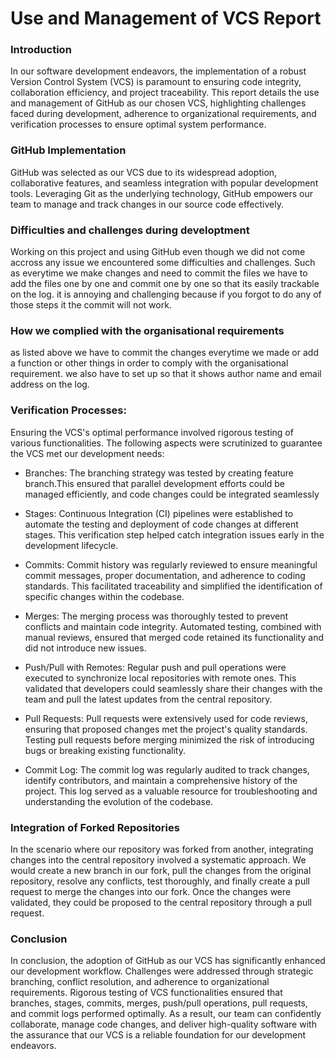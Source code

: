 # Use and Management of VCS Report

### Introduction
In our software development endeavors, the implementation of a robust Version Control System (VCS) is paramount to ensuring code integrity, collaboration efficiency, and project traceability. This report details the use and management of GitHub as our chosen VCS, highlighting challenges faced during development, adherence to organizational requirements, and verification processes to ensure optimal system performance.

### GitHub Implementation
GitHub was selected as our VCS due to its widespread adoption, collaborative features, and seamless integration with popular development tools. Leveraging Git as the underlying technology, GitHub empowers our team to manage and track changes in our source code effectively.

### Difficulties and challenges during developtment

Working on this project and using GitHub even though we did not come accross any issue we encountered some difficulties and challenges. Such as everytime we make changes and need to commit the files we have to add the files one by one and commit one by one so that its easily trackable on the log. it is annoying and challenging because if you forgot to do any of those steps it the commit will not work.

### How we complied with the organisational requirements

as listed above we have to commit the changes everytime we made or add a function or other things in order to comply with the organisational requirement. we also have to set up so that it shows author name and email address on the log.

### Verification Processes:
Ensuring the VCS's optimal performance involved rigorous testing of various functionalities. The following aspects were scrutinized to guarantee the VCS met our development needs:

- Branches: The branching strategy was tested by creating feature branch.This ensured that parallel development efforts could be managed efficiently, and code changes could be integrated seamlessly

- Stages: Continuous Integration (CI) pipelines were established to automate the testing and deployment of code changes at different stages. This verification step helped catch integration issues early in the development lifecycle.

- Commits: Commit history was regularly reviewed to ensure meaningful commit messages, proper documentation, and adherence to coding standards. This facilitated traceability and simplified the identification of specific changes within the codebase.

- Merges: The merging process was thoroughly tested to prevent conflicts and maintain code integrity. Automated testing, combined with manual reviews, ensured that merged code retained its functionality and did not introduce new issues.

- Push/Pull with Remotes: Regular push and pull operations were executed to synchronize local repositories with remote ones. This validated that developers could seamlessly share their changes with the team and pull the latest updates from the central repository.

- Pull Requests: Pull requests were extensively used for code reviews, ensuring that proposed changes met the project's quality standards. Testing pull requests before merging minimized the risk of introducing bugs or breaking existing functionality.

- Commit Log: The commit log was regularly audited to track changes, identify contributors, and maintain a comprehensive history of the project. This log served as a valuable resource for troubleshooting and understanding the evolution of the codebase.

### Integration of Forked Repositories
In the scenario where our repository was forked from another, integrating changes into the central repository involved a systematic approach. We would create a new branch in our fork, pull the changes from the original repository, resolve any conflicts, test thoroughly, and finally create a pull request to merge the changes into our fork. Once the changes were validated, they could be proposed to the central repository through a pull request.

### Conclusion
In conclusion, the adoption of GitHub as our VCS has significantly enhanced our development workflow. Challenges were addressed through strategic branching, conflict resolution, and adherence to organizational requirements. Rigorous testing of VCS functionalities ensured that branches, stages, commits, merges, push/pull operations, pull requests, and commit logs performed optimally. As a result, our team can confidently collaborate, manage code changes, and deliver high-quality software with the assurance that our VCS is a reliable foundation for our development endeavors.
